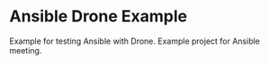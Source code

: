 Ansible Drone Example
=====================

Example for testing Ansible with Drone.  Example project for Ansible meeting.

